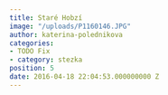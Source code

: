 ```yaml
---
title: Staré Hobzí
image: "/uploads/P1160146.JPG"
author: katerina-polednikova
categories:
- TODO Fix
- category: stezka
position: 5
date: 2016-04-18 22:04:53.000000000 Z
---
```

